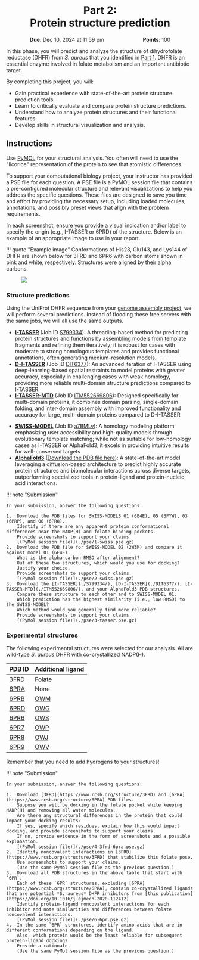 <h1 align="center">
<b>Part 2:</b><br>
Protein structure prediction
</h1>

<p style="text-align: center;">
    <object hspace="50">
        <strong>Due</strong></a>: Dec 10, 2024 at 11:59 pm
    </object>
    <object hspace="50">
        <strong>Points</strong></a>: 100
    </object>
</p>

In this phase, you will predict and analyze the structure of dihydrofolate reductase (DHFR) from *S. aureus* that you identified in [Part 1](../genome/).
DHFR is an essential enzyme involved in folate metabolism and an important antibiotic target.

By completing this project, you will:

-   Gain practical experience with state-of-the-art protein structure prediction tools.
-   Learn to critically evaluate and compare protein structure predictions.
-   Understand how to analyze protein structures and their functional features.
-   Develop skills in structural visualization and analysis.

## Instructions

Use [PyMOL](https://www.pymol.org/) for your structural analysis.
You often will need to use the "licorice" representation of the protein to see that atomistic differences.

To support your computational biology project, your instructor has provided a PSE file for each question.
A PSE file is a PyMOL session file that contains a pre-configured molecular structure and relevant visualizations to help you address the specific questions.
These files are designed to save you time and effort by providing the necessary setup, including loaded molecules, annotations, and possibly preset views that align with the problem requirements.

In each screenshot, ensure you provide a visual indication and/or label to specify the origin (e.g., I-TASSER or 6PRD) of the structure.
Below is an example of an appropriate image to use in your report.

!!! quote "Example image"
    Conformations of His23, Glu143, and Lys144 of DHFR are shown below for 3FRD and 6PR6 with carbon atoms shown in pink and white, respectively.
    Structures were aligned by their alpha carbons.
    <figure markdown>
    ![](./example-report-image.png)
    </figure>

### Structure predictions

Using the UniProt DHFR sequence from your [genome assembly project](../genome/), we will perform several predictions.
Instead of flooding these free servers with the same jobs, we will all use the same outputs.

-   **[I-TASSER](https://zhanggroup.org/I-TASSER/)** (Job ID [S799334](./S799334/)): A threading-based method for predicting protein structures and functions by assembling models from template fragments and refining them iteratively; it is robust for cases with moderate to strong homologous templates and provides functional annotations, often generating medium-resolution models​.
-   **[D-I-TASSER](https://zhanggroup.org/D-I-TASSER/)** (Job ID [DIT6377](./DIT6377/)): An advanced iteration of I-TASSER using deep-learning-based spatial restraints to model proteins with greater accuracy, especially in challenging cases with weak homology, providing more reliable multi-domain structure predictions compared to I-TASSER​.
-   **[I-TASSER-MTD](https://zhanggroup.org/I-TASSER-MTD/)** (Job ID [ITM552669806](./ITM552669806/)): Designed specifically for multi-domain proteins, it combines domain parsing, single-domain folding, and inter-domain assembly with improved functionality and accuracy for large, multi-domain proteins compared to D-I-TASSER​
<!-- -   **[C-QUARK](https://zhanggroup.org/C-QUARK/)** (Job ID [QB4066](https://seq2fun.dcmb.med.umich.edu/C-QUARK/output/QB4066/)): An *ab initio* modeling tool that integrates coevolution and deep-learning-guided contact predictions to fold non-homologous proteins; it is particularly effective in cases lacking homologous templates, outperforming standard *ab initio* methods like QUARK​. -->
-   **[SWISS-MODEL](https://swissmodel.expasy.org/)** (Job ID [a7BMLv](./a7BMLv/BIOSC_1540__Project/models.html)): A homology modeling platform emphasizing user accessibility and high-quality models through evolutionary template matching; while not as suitable for low-homology cases as I-TASSER or AlphaFold3, it excels in providing intuitive results for well-conserved targets
-   [**AlphaFold3**](https://alphafoldserver.com/) ([Download the PDB file here](./af3/fold_dhfr_model_0.pdb)): A state-of-the-art model leveraging a diffusion-based architecture to predict highly accurate protein structures and biomolecular interactions across diverse targets, outperforming specialized tools in protein-ligand and protein-nucleic acid interactions​.

!!! note "Submission"

    In your submission, answer the following questions:

    1.  Download the PDB files for SWISS-MODELS 01 (6E4E), 05 (3FYW), 03 (6PRP), and 06 (6PR8).
        Identify if there are any apparent protein conformational differences near the NADP(H) and folate binding pockets.
        Provide screenshots to support your claims.
        [(PyMol session file)](./pse/1-swiss.pse.gz)
    2.  Download the PDB file for SWISS-MODEL 02 (2W3M) and compare it against model 01 (6E4E).
        What is the alpha-carbon RMSD after alignment?
        Out of these two structures, which would you use for docking?
        Justify your choice.
        Provide screenshots to support your claims.
        [(PyMol session file)](./pse/2-swiss.pse.gz)
    3.  Download the [I-TASSER](./S799334/), [D-I-TASSER](./DIT6377/), [I-TASSER-MTD](./ITM552669806/), and your AlphaFold3 PDB structures.
        Compare these structure to each other and to SWISS-MODEL 01.
        Which prediction has the highest similarity (i.e., low RMSD) to the SWISS-MODEL?
        Which method would you generally find more reliable?
        Provide screenshots to support your claims.
        [(PyMol session file)](./pse/3-tasser.pse.gz)

### Experimental structures

The following experimental structures were selected for our analysis.
All are wild-type *S. aureus* DHFR with co-crystallized NADP(H).

| PDB ID | Additional ligand |
| ------ | -------------- |
| [3FRD](https://www.rcsb.org/structure/3FRD) | [Folate](https://pubchem.ncbi.nlm.nih.gov/compound/135398658) |
| [6PRA](https://www.rcsb.org/structure/6PRA) | None |
| [6PRB](https://www.rcsb.org/structure/6PRB) | [OWM](https://pubchem.ncbi.nlm.nih.gov/compound/146170546) |
| [6PRD](https://www.rcsb.org/structure/6PRD) | [OWG](https://pubchem.ncbi.nlm.nih.gov/compound/146170547) |
| [6PR6](https://www.rcsb.org/structure/6PR6) | [OWS](https://pubchem.ncbi.nlm.nih.gov/compound/146170541) |
| [6PR7](https://www.rcsb.org/structure/6PR7) | [OWP](https://pubchem.ncbi.nlm.nih.gov/compound/146170542) |
| [6PR8](https://www.rcsb.org/structure/6PR8) | [OWJ](https://pubchem.ncbi.nlm.nih.gov/compound/146672960) |
| [6PR9](https://www.rcsb.org/structure/6PR9) | [OWV](https://pubchem.ncbi.nlm.nih.gov/compound/146672961) |

Remember that you need to add hydrogens to your structures!

!!! note "Submission"

    In your submission, answer the following questions:

    1.  Download [3FRD](https://www.rcsb.org/structure/3FRD) and [6PRA](https://www.rcsb.org/structure/6PRA) PDB files.
        Suppose you will be docking in the folate pocket while keeping NADP(H) and removing all water molecules.
        Are there any structural differences in the protein that could impact your docking results?
        If yes, specify which residues, explain how this would impact docking, and provide screenshots to support your claims.
        If no, provide evidence in the form of screenshots and a possible explanation.
        [(PyMol session file)](./pse/4-3frd-6pra.pse.gz)
    2.  Identify noncovalent interactions in [3FRD](https://www.rcsb.org/structure/3FRD) that stabilize this folate pose.
        Use screenshots to support your claims.
        (Use the same PyMol session file as the previous question.)
    3.  Download all PDB structures in the above table that start with `6PR`.
        Each of these `6PR` structures, excluding [6PRA](https://www.rcsb.org/structure/6PRA), contain co-crystallized ligands that are potential *S. aureus* DHFR inhibitors from [this publication](https://doi.org/10.1016/j.ejmech.2020.112412).
        Identify protein-ligand noncovalent interactions for each inhibitor and note similarities and differences between folate noncovalent interactions.
        [(PyMol session file)](./pse/6-6pr.pse.gz)
    4.  In the same `6PR` structures, identify amino acids that are in different conformations depending on the ligand.
        Also, which protein would be the least reliable for subsequent protein-ligand docking?
        Provide a rationale.
        (Use the same PyMol session file as the previous question.)

